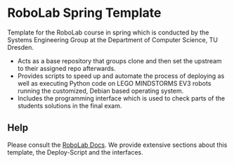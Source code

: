 # RoboLab Spring Template

Template for the RoboLab course in spring which is conducted by the Systems Engineering Group at the Department of Computer Science, TU Dresden.

* Acts as a base repository that groups clone and then set the upstream to their assigned repo afterwards.
* Provides scripts to speed up and automate the process of deploying as well as executing Python code on LEGO MINDSTORMS EV3 robots running the customized, Debian based operating system.
* Includes the programming interface which is used to check parts of the students solutions in the final exam.


## Help

Please consult the [RoboLab Docs](https://robolab.inf.tu-dresden.de/spring).
We provide extensive sections about this template, the Deploy-Script and the interfaces.
